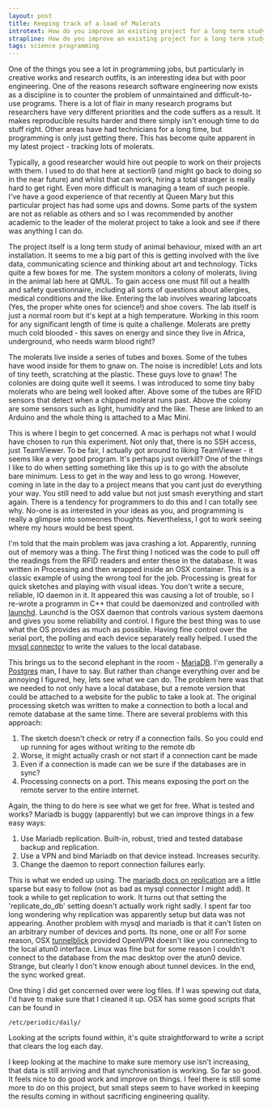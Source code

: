 ```yaml
---
layout: post
title: Keeping track of a load of Molerats
introtext: How do you improve an existing project for a long term study of animal behaviour
strapline: How do you improve an existing project for a long term study of animal behaviour
tags: science programming
---
```


One of the things you see a lot in programming jobs, but particularly in creative works and research outfits, is an interesting idea but with poor engineering. One of the reasons research software engineering now exists as a discipline is to counter the problem of unmaintained and difficult-to-use programs. There is a lot of flair in many research programs but researchers have very different priorities and the code suffers as a result. It makes reproducible results harder and there simply isn't enough time to do stuff right. Other areas have had technicians for a long time, but programming is only just getting there. This has become quite apparent in my latest project - tracking lots of molerats.

Typically, a good researcher would hire out people to work on their projects with them. I used to do that here at section9 (and might go back to doing so in the near future) and whilst that can work, hiring a total stranger is really hard to get right. Even more difficult is managing a team of such people. I've have a good experience of that recently at Queen Mary but this particular project has had some ups and downs. Some parts of the system are not as reliable as others and so I was recommended by another academic to the leader of the molerat project to take a look and see if there was anything I can do.

The project itself is a long term study of animal behaviour, mixed with an art installation. It seems to me a big part of this is getting involved with the live data, communicating science and thinking about art and technology. Ticks quite a few boxes for me. The system monitors a colony of molerats, living in the animal lab here at QMUL. To gain access one must fill out a health and safety questionnaire, including all sorts of questions about allergies, medical conditions and the like. Entering the lab involves wearing labcoats (Yes, the proper white ones for science!) and shoe covers. The lab itself is just a normal room but it's kept at a high temperature. Working in this room for any significant length of time is quite a challenge. Molerats are pretty much cold blooded - this saves on energy and since they live in Africa, underground, who needs warm blood right?

The molerats live inside a series of tubes and boxes. Some of the tubes have wood inside for them to gnaw on. The noise is incredible! Lots and lots of tiny teeth, scratching at the plastic. These guys love to gnaw! The colonies are doing quite well it seems. I was introduced to some tiny baby molerats who are being well looked after. Above some of the tubes are RFID sensors that detect when a chipped molerat runs past. Above the colony are some sensors such as light, humidity and the like. These are linked to an Arduino and the whole thing is attached to a Mac Mini.

This is where I begin to get concerned. A mac is perhaps not what I would have chosen to run this experiment. Not only that, there is no SSH access, just TeamViewer. To be fair, I actually got around to liking TeamViewer - it seems like a very good program. It's perhaps just overkill? One of the things I like to do when setting something like this up is to go with the absolute bare minimum. Less to get in the way and less to go wrong. However, coming in late in the day to a project means that you cant just do everything your way. You still need to add value but not just smash everything and start again. There is a tendency for programmers to do this and I can totally see why. No-one is as interested in your ideas as you, and programming is really a glimpse into someones thoughts. Nevertheless, I got to work seeing where my hours would be best spent.

I'm told that the main problem was java crashing a lot. Apparently, running out of memory was a thing. The first thing I noticed was the code to pull off the readings from the RFID readers and enter these in the database. It was written in Processing and then wrapped inside an OSX container. This is a classic example of using the wrong tool for the job. Processing is great for quick sketches and playing with visual ideas. You don't write a secure, reliable, IO daemon in it. It appeared this was causing a lot of trouble, so I re-wrote a programm in C++ that could be daemonized and controlled with [launchd](https://en.wikipedia.org/wiki/Launchd). Launchd is the OSX daemon that controls various system daemons and gives you some reliability and control. I figure the best thing was to use what the OS provides as much as possible. Having fine control over the serial port, the polling and each device separately really helped. I used the [mysql connector](https://www.mysql.com/products/connector/) to write the values to the local database.

This brings us to the second elephant in the room - [MariaDB](https://mariadb.org/). I'm generally a [Postgres](https://www.postgresql.org/) man, I have to say. But rather than change everything over and be annoying I figured, hey, lets see what we can do. The problem here was that we needed to not only have a local database, but a remote version that could be attached to a website for the public to take a look at. The original processing sketch was written to make a connection to both a local and remote database at the same time. There are several problems with this approach:

1. The sketch doesn't check or retry if a connection fails. So you could end up running for ages without writing to the remote db
2. Worse, it might actually crash or not start if a connection cant be made
3. Even if a connection is made can we be sure if the databases are in sync?
4. Processing connects on a port. This means exposing the port on the remote server to the entire internet.

Again, the thing to do here is see what we get for free. What is tested and works? Mariadb is buggy (apparently) but we can improve things in a few easy ways:

1. Use Mariadb replication. Built-in, robust, tried and tested database backup and replication.
2. Use a VPN and bind Mariadb on that device instead. Increases security.
3. Change the daemon to report connection failures early.

This is what we ended up using. The [mariadb docs on replication](https://mariadb.com/kb/en/mariadb/standard-replication/) are a little sparse but easy to follow (not as bad as mysql connector I might add). It took a while to get replication to work. It turns out that setting the 'replicate_do_db' setting doesn't actually work right sadly. I spent far too long wondering why replication was apparently setup but data was not appearing. Another problem with mysql and mariadb is that it can't listen on an arbitrary number of devices and ports. Its none, one or all! For some reason, OSX [tunnelblick](https://tunnelblick.net/) provided OpenVPN doesn't like you connecting to the local atun0 interface. Linux was fine but for some reason I couldn't connect to the database from the mac desktop over the atun0 device. Strange, but clearly I don't know enough about tunnel devices. In the end, the sync worked great.

One thing I did get concerned over were log files. If I was spewing out data, I'd have to make sure that I cleaned it up. OSX has some good scripts that can be found in

    /etc/periodic/daily/

Looking at the scripts found within, it's quite straightforward to write a script that clears the log each day. 

I keep looking at the machine to make sure memory use isn't increasing, that data is still arriving and that synchronisation is working. So far so good. It feels nice to do good work and improve on things. I feel there is still some more to do on this project, but small steps seem to have worked in keeping the results coming in without sacrificing engineering quality. 
